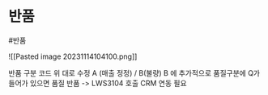 # 반품
#반품 

![[Pasted image 20231114104100.png]]

반품 구분 코드 위 대로 수정
A (매출 정정) / B(불량)
B 에 추가적으로 품질구분에 Q가 들어가 있으면 품질 반품 -> LWS3104 호출 CRM 연동 필요
